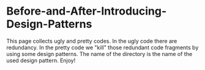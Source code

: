 # Before-and-After-Introducing-Design-Patterns

This page collects ugly and pretty codes. In the ugly code there are redundancy. In the pretty code we "kill" those redundant code fragments by using some design patterns. The name of the directory is the name of the used design pattern. Enjoy!
